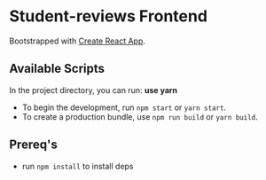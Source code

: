 # Student-reviews Frontend

Bootstrapped with [Create React App](https://github.com/facebook/create-react-app).

## Available Scripts

In the project directory, you can run: **use yarn**
- To begin the development, run `npm start` or `yarn start`.
- To create a production bundle, use `npm run build` or `yarn build`.

## Prereq's
- run `npm install` to install deps